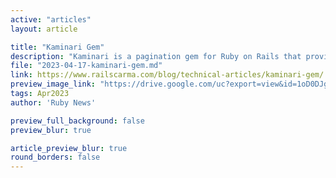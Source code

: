 ```yaml
---
active: "articles"
layout: article

title: "Kaminari Gem"
description: "Kaminari is a pagination gem for Ruby on Rails that provides a simple and flexible way to paginate records in your application. With Kaminari, you can easily add pagination to your views and controllers, and customize the pagination options to fit your specific needs."
file: "2023-04-17-kaminari-gem.md"
link: https://www.railscarma.com/blog/technical-articles/kaminari-gem/
preview_image_link: "https://drive.google.com/uc?export=view&id=1oD0DJgMEGJKKhNQRLjlj9a9PEHJ2He2q"
tags: Apr2023
author: 'Ruby News'

preview_full_background: false
preview_blur: true

article_preview_blur: true
round_borders: false
---
```

